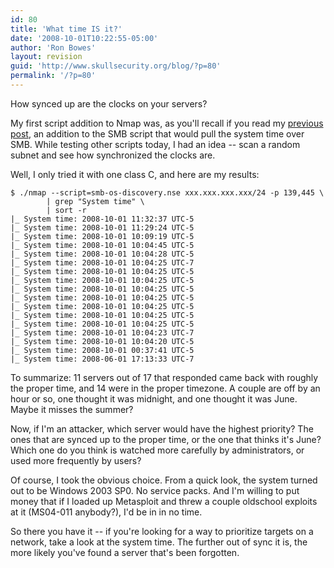 ```yaml
---
id: 80
title: 'What time IS it?'
date: '2008-10-01T10:22:55-05:00'
author: 'Ron Bowes'
layout: revision
guid: 'http://www.skullsecurity.org/blog/?p=80'
permalink: '/?p=80'
---
```


How synced up are the clocks on your servers?

My first script addition to Nmap was, as you'll recall if you read my [previous post](http://www.skullsecurity.org/blog/?p=64), an addition to the SMB script that would pull the system time over SMB. While testing other scripts today, I had an idea -- scan a random subnet and see how synchronized the clocks are.

Well, I only tried it with one class C, and here are my results:

```
$ ./nmap --script=smb-os-discovery.nse xxx.xxx.xxx.xxx/24 -p 139,445 \
        | grep "System time" \
        | sort -r
|_ System time: 2008-10-01 11:32:37 UTC-5
|_ System time: 2008-10-01 11:29:24 UTC-5
|_ System time: 2008-10-01 10:09:19 UTC-5
|_ System time: 2008-10-01 10:04:45 UTC-5
|_ System time: 2008-10-01 10:04:28 UTC-5
|_ System time: 2008-10-01 10:04:25 UTC-7
|_ System time: 2008-10-01 10:04:25 UTC-5
|_ System time: 2008-10-01 10:04:25 UTC-5
|_ System time: 2008-10-01 10:04:25 UTC-5
|_ System time: 2008-10-01 10:04:25 UTC-5
|_ System time: 2008-10-01 10:04:25 UTC-5
|_ System time: 2008-10-01 10:04:25 UTC-5
|_ System time: 2008-10-01 10:04:25 UTC-5
|_ System time: 2008-10-01 10:04:23 UTC-7
|_ System time: 2008-10-01 10:04:20 UTC-5
|_ System time: 2008-10-01 00:37:41 UTC-5
|_ System time: 2008-06-01 17:13:33 UTC-7
```

To summarize: 11 servers out of 17 that responded came back with roughly the proper time, and 14 were in the proper timezone. A couple are off by an hour or so, one thought it was midnight, and one thought it was June. Maybe it misses the summer?

Now, if I'm an attacker, which server would have the highest priority? The ones that are synced up to the proper time, or the one that thinks it's June? Which one do you think is watched more carefully by administrators, or used more frequently by users?

Of course, I took the obvious choice. From a quick look, the system turned out to be Windows 2003 SP0. No service packs. And I'm willing to put money that if I loaded up Metasploit and threw a couple oldschool exploits at it (MS04-011 anybody?), I'd be in in no time.

So there you have it -- if you're looking for a way to prioritize targets on a network, take a look at the system time. The further out of sync it is, the more likely you've found a server that's been forgotten.